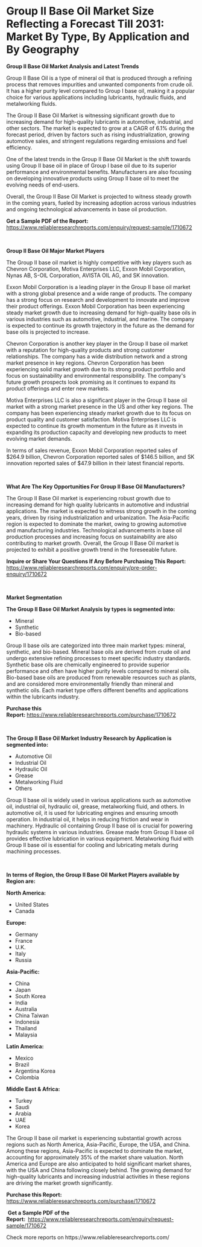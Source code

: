 <p><h1>Group II Base Oil Market Size Reflecting a Forecast Till 2031: Market By Type, By Application and By Geography</h1></p><p><strong>Group II Base Oil Market Analysis and Latest Trends</strong></p>
<p><p>Group II Base Oil is a type of mineral oil that is produced through a refining process that removes impurities and unwanted components from crude oil. It has a higher purity level compared to Group I base oil, making it a popular choice for various applications including lubricants, hydraulic fluids, and metalworking fluids.</p><p>The Group II Base Oil Market is witnessing significant growth due to increasing demand for high-quality lubricants in automotive, industrial, and other sectors. The market is expected to grow at a CAGR of 6.1% during the forecast period, driven by factors such as rising industrialization, growing automotive sales, and stringent regulations regarding emissions and fuel efficiency.</p><p>One of the latest trends in the Group II Base Oil Market is the shift towards using Group II base oil in place of Group I base oil due to its superior performance and environmental benefits. Manufacturers are also focusing on developing innovative products using Group II base oil to meet the evolving needs of end-users.</p><p>Overall, the Group II Base Oil Market is projected to witness steady growth in the coming years, fueled by increasing adoption across various industries and ongoing technological advancements in base oil production.</p></p>
<p><strong>Get a Sample PDF of the Report:&nbsp;</strong> <a href="https://www.reliableresearchreports.com/enquiry/request-sample/1710672">https://www.reliableresearchreports.com/enquiry/request-sample/1710672</a></p>
<p>&nbsp;</p>
<p><strong>Group II Base Oil Major Market Players</strong></p>
<p><p>The Group II base oil market is highly competitive with key players such as Chevron Corporation, Motiva Enterprises LLC, Exxon Mobil Corporation, Nynas AB, S-OIL Corporation, AVISTA OIL AG, and SK innovation. </p><p>Exxon Mobil Corporation is a leading player in the Group II base oil market with a strong global presence and a wide range of products. The company has a strong focus on research and development to innovate and improve their product offerings. Exxon Mobil Corporation has been experiencing steady market growth due to increasing demand for high-quality base oils in various industries such as automotive, industrial, and marine. The company is expected to continue its growth trajectory in the future as the demand for base oils is projected to increase.</p><p>Chevron Corporation is another key player in the Group II base oil market with a reputation for high-quality products and strong customer relationships. The company has a wide distribution network and a strong market presence in key regions. Chevron Corporation has been experiencing solid market growth due to its strong product portfolio and focus on sustainability and environmental responsibility. The company's future growth prospects look promising as it continues to expand its product offerings and enter new markets.</p><p>Motiva Enterprises LLC is also a significant player in the Group II base oil market with a strong market presence in the US and other key regions. The company has been experiencing steady market growth due to its focus on product quality and customer satisfaction. Motiva Enterprises LLC is expected to continue its growth momentum in the future as it invests in expanding its production capacity and developing new products to meet evolving market demands.</p><p>In terms of sales revenue, Exxon Mobil Corporation reported sales of $264.9 billion, Chevron Corporation reported sales of $146.5 billion, and SK innovation reported sales of $47.9 billion in their latest financial reports.</p></p>
<p>&nbsp;</p>
<p><strong>What Are The Key Opportunities For Group II Base Oil Manufacturers?</strong></p>
<p><p>The Group II Base Oil market is experiencing robust growth due to increasing demand for high quality lubricants in automotive and industrial applications. The market is expected to witness strong growth in the coming years, driven by rising industrialization and urbanization. The Asia-Pacific region is expected to dominate the market, owing to growing automotive and manufacturing industries. Technological advancements in base oil production processes and increasing focus on sustainability are also contributing to market growth. Overall, the Group II Base Oil market is projected to exhibit a positive growth trend in the foreseeable future.</p></p>
<p><strong>Inquire or Share Your Questions If Any Before Purchasing This Report:</strong> <a href="https://www.reliableresearchreports.com/enquiry/pre-order-enquiry/1710672">https://www.reliableresearchreports.com/enquiry/pre-order-enquiry/1710672</a></p>
<p>&nbsp;</p>
<p><strong>Market Segmentation</strong></p>
<p><strong>The Group II Base Oil Market Analysis by types is segmented into:</strong></p>
<p><ul><li>Mineral</li><li>Synthetic</li><li>Bio-based</li></ul></p>
<p><p>Group II base oils are categorized into three main market types: mineral, synthetic, and bio-based. Mineral base oils are derived from crude oil and undergo extensive refining processes to meet specific industry standards. Synthetic base oils are chemically engineered to provide superior performance and often have higher purity levels compared to mineral oils. Bio-based base oils are produced from renewable resources such as plants, and are considered more environmentally friendly than mineral and synthetic oils. Each market type offers different benefits and applications within the lubricants industry.</p></p>
<p><strong>Purchase this Report:&nbsp;</strong><a href="https://www.reliableresearchreports.com/purchase/1710672">https://www.reliableresearchreports.com/purchase/1710672</a></p>
<p>&nbsp;</p>
<p><strong>The Group II Base Oil Market Industry Research by Application is segmented into:</strong></p>
<p><ul><li>Automotive Oil</li><li>Industrial Oil</li><li>Hydraulic Oil</li><li>Grease</li><li>Metalworking Fluid</li><li>Others</li></ul></p>
<p><p>Group II base oil is widely used in various applications such as automotive oil, industrial oil, hydraulic oil, grease, metalworking fluid, and others. In automotive oil, it is used for lubricating engines and ensuring smooth operation. In industrial oil, it helps in reducing friction and wear in machinery. Hydraulic oil containing Group II base oil is crucial for powering hydraulic systems in various industries. Grease made from Group II base oil provides effective lubrication in various equipment. Metalworking fluid with Group II base oil is essential for cooling and lubricating metals during machining processes.</p></p>
<p>&nbsp;</p>
<p><strong>In terms of Region, the Group II Base Oil Market Players available by Region are:</strong></p>
<p>
    <p> <strong> North America: </strong>
        <ul>
            <li>United States</li>
            <li>Canada</li>
        </ul>
        </p> 
    <p> <strong> Europe: </strong>
        <ul>
            <li>Germany</li>
            <li>France</li>
            <li>U.K.</li>
            <li>Italy</li>
            <li>Russia</li>
        </ul>
        </p> 
    <p> <strong> Asia-Pacific: </strong>
        <ul>
            <li>China</li>
            <li>Japan</li>
            <li>South Korea</li>
            <li>India</li>
            <li>Australia</li>
            <li>China Taiwan</li>
            <li>Indonesia</li>
            <li>Thailand</li>
            <li>Malaysia</li>
        </ul>
        </p> 
    <p> <strong> Latin America: </strong>
        <ul>
            <li>Mexico</li>
            <li>Brazil</li>
            <li>Argentina Korea</li>
            <li>Colombia</li>
        </ul>
        </p> 
    <p> <strong> Middle East & Africa: </strong>
        <ul>
            <li>Turkey</li>
            <li>Saudi</li>
            <li>Arabia</li>
            <li>UAE</li>
            <li>Korea</li>
        </ul>
    </p>
    </p>
<p><p>The Group II base oil market is experiencing substantial growth across regions such as North America, Asia-Pacific, Europe, the USA, and China. Among these regions, Asia-Pacific is expected to dominate the market, accounting for approximately 35% of the market share valuation. North America and Europe are also anticipated to hold significant market shares, with the USA and China following closely behind. The growing demand for high-quality lubricants and increasing industrial activities in these regions are driving the market growth significantly.</p></p>
<p><strong>Purchase this Report: </strong><a href="https://www.reliableresearchreports.com/purchase/1710672">https://www.reliableresearchreports.com/purchase/1710672</a></p>
<p>&nbsp;<strong>Get a Sample PDF of the Report:&nbsp;&nbsp;</strong><a href="https://www.reliableresearchreports.com/enquiry/request-sample/1710672">https://www.reliableresearchreports.com/enquiry/request-sample/1710672</a></p>
<p><strong></strong></p>
<p>Check more reports on https://www.reliableresearchreports.com/</p>